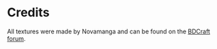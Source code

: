 # Credits
All textures were made by Novamanga and can be found on the [BDCraft forum](https://bdcraft.net/community/work-progress-f8/botania-t2626.html).